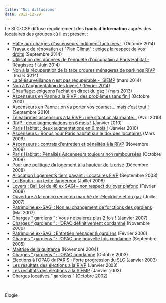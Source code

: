 ```yaml
---
title: "Nos diffusions"
date: 2012-12-29
---
```


Le SLC-CSF diffuse régulièrement des **tracts d’information** auprès des locataires des groupes où il est présent :

- [Halte aux charges d'ascenseurs indûment facturées !](http://www3.slc.asso.fr/wp-content/uploads/2012/12/Tract-PH-octobre-2014vF.pdf)  (Octobre 2014)
- [Travaux de rénovation et "Plan Climat" : exigez le respect de vos droits](http://www3.slc.asso.fr/wp-content/uploads/2014/09/tract-Plan-Climat-septembre-2014.pdf) (Septembre 2014)
- [Utilisation des données de l'enquête d'occupation à Paris Habitat - Réagissez !](http://www3.slc.asso.fr/wp-content/uploads/2014/06/Tract-PH-suite-enquete-OPS.pdf) (Juin 2014)
- [Non à la récupération de la taxe ordures ménagères de parkings RIVP](http://www3.slc.asso.fr/wp-content/uploads/2014/03/Tract-RIVP-mars-2014-verso.pdf)  (mars 2014)
- [La télésurveillance n'est pas récupérable -  SIEMP](http://www3.slc.asso.fr/wp-content/uploads/2014/03/Tract-SIEMP-mars-2014.pdf) (mars 2014)
- [Non à l'augmentation des loyers ! (février 2014)](http://www3.slc.asso.fr/wp-content/uploads/2012/12/Tract-PH-février-2014.pdf)
- [Chauffage: exigeons l'achat en direct du gaz ! (mars 2013)](http://www3.slc.asso.fr/wp-content/uploads/2012/12/TractPHChauffageDaaf2013.pdf)
- [Ascenseurs en Panne à la RIVP : des problèmes sans fin !](http://www3.slc.asso.fr/TractRIVPFAL2010.pdf) (Octobre 2010)
- [Ascenseurs en Panne : on va porter vos courses… mais c’est tout !](http://www3.slc.asso.fr/TractAscFAL2010.pdf) (Septembre 2010)
- [Téléalarmes ascenseurs à la RIVP : une situation alarmante…](http://www3.slc.asso.fr/TractRIVPAsc2010.pdf) (Avril 2010)
- [RIVP : deux augmentations en 6 mois !](http://www3.slc.asso.fr/TractRIVPLoyer2010.pdf) (Janvier 2010)
- [Paris Habitat : deux augmentations en 6 mois !](http://www3.slc.asso.fr/TractOPHLoyer2010.pdf) (Janvier 2010)
- [Ascenseurs : Bonus pour Paris habitat sur le dos des locataires](http://www3.slc.asso.fr/TractOPHAsc2009.pdf) (Mars 2009)
- [Ascenseurs : contrats d’entretien et pénalités à la RIVP](http://www3.slc.asso.fr/TractRIVPAsc2009.pdf) (Novembre 2009)
- [Paris Habitat : Pénalités Ascenseurs toujours non remboursées](http://www3.slc.asso.fr/TractPenalites2009.pdf) (Octobre 2009)
- [Pour une politique du logement à la hauteur de la crise](http://www3.slc.asso.fr/TractManif2008.pdf) (Décembre 2008)
- [Allocation Logement& tiers payant : Locataires RIVP](http://www3.slc.asso.fr/TractRIVPAPL2008.pdf) (Septembre 2008)
- [Loi Boutin : un texte dangereux](http://www3.slc.asso.fr/TractBoutin2008.pdf) (Juillet 2008)
- [Loyers : Bail Loi de 48 ex SAGI – non respect du loyer plafond](http://www3.slc.asso.fr/TractSAGI2008.pdf) (Février 2008)
- [Ouverture à la concurrence du marché de l’électricité et du gaz](http://www3.slc.asso.fr/TractEDF2007.pdf) (Juillet 2007)
- [Patrimoine ex-SAGI : Non au changement de fonctions des gardiens](http://www3.slc.asso.fr/TractSAGI2007.pdf) (Mai 2007)
- [Charges “ gardiens ” : Vous ne paierez plus 2 fois !](http://www3.slc.asso.fr/TractOPHGardien2007.pdf) (Janvier 2007)
- [Charges “ gardiens ” : l’OPAC définitivement condamné](http://www3.slc.asso.fr/TractGardiens2006.pdf) (Novembre 2006)
- [Patrimoine ex-SAGI : Entretien ménager & gardiens](http://www3.slc.asso.fr/TractSAGI2006.pdf) (Février 2006)
- [Charges “ gardiens ” : l’OPAC une nouvelle fois condamné](http://www3.slc.asso.fr/TractGardiens2005.pdf) (Septembre 2005)
- [Maitrise de la quittance](http://www3.slc.asso.fr/TractMetreCarre.pdf) (Novembre 2004)
- [Charges “ gardiens ” : l’OPAC condamné](http://www3.slc.asso.fr/TractGardiens2003.pdf) (Octobre 2003)
- [Elections à l’OPAC de PARIS : Forte progression du SLC](http://www3.slc.asso.fr/RemOPAC.pdf) (Janvier 2003)
- [Les résultats des élections à la RIVP](http://www.slc.asso.fr/RemRIVP.pdf) (Janvier 2003)
- [Les résultats des élections à la SIEMP](http://www.slc.asso.fr/RemSIEMP.pdf) (Janvier 2003)
- [Charges locatives “ gardiens ”](http://www.slc.asso.fr/TractGardiens2002.pdf) (Octobre 2002)

 

Elogie
